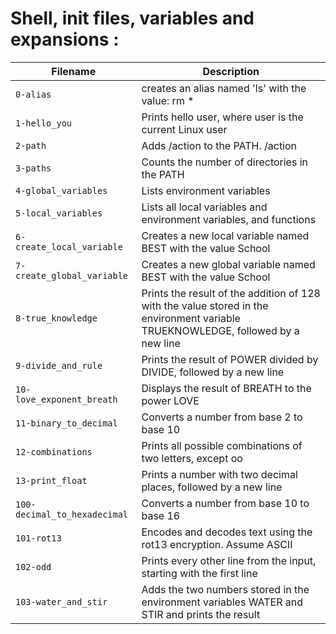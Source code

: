 # Shell, init files, variables and expansions :

| Filename | Description |
| --- | --- |
|`0-alias`| creates an alias named 'ls' with the value: rm * |
|`1-hello_you`| Prints hello user, where user is the current Linux user |
|`2-path`| Adds /action to the PATH. /action |
|`3-paths`| Counts the number of directories in the PATH |
|`4-global_variables`| Lists environment variables |
|`5-local_variables`| Lists all local variables and environment variables, and functions |
|`6-create_local_variable`| Creates a new local variable named BEST with the value School |
|`7-create_global_variable`| Creates a new global variable named BEST with the value School |
|`8-true_knowledge`| Prints the result of the addition of 128 with the value stored in the environment variable TRUEKNOWLEDGE, followed by a new line |
|`9-divide_and_rule`| Prints the result of POWER divided by DIVIDE, followed by a new line |
|`10-love_exponent_breath`| Displays the result of BREATH to the power LOVE |
|`11-binary_to_decimal`| Converts a number from base 2 to base 10 |
|`12-combinations`| Prints all possible combinations of two letters, except oo |
|`13-print_float`| Prints a number with two decimal places, followed by a new line |
|`100-decimal_to_hexadecimal`| Converts a number from base 10 to base 16 |
|`101-rot13`| Encodes and decodes text using the rot13 encryption. Assume ASCII |
|`102-odd`| Prints every other line from the input, starting with the first line |
|`103-water_and_stir`| Adds the two numbers stored in the environment variables WATER and STIR and prints the result |
